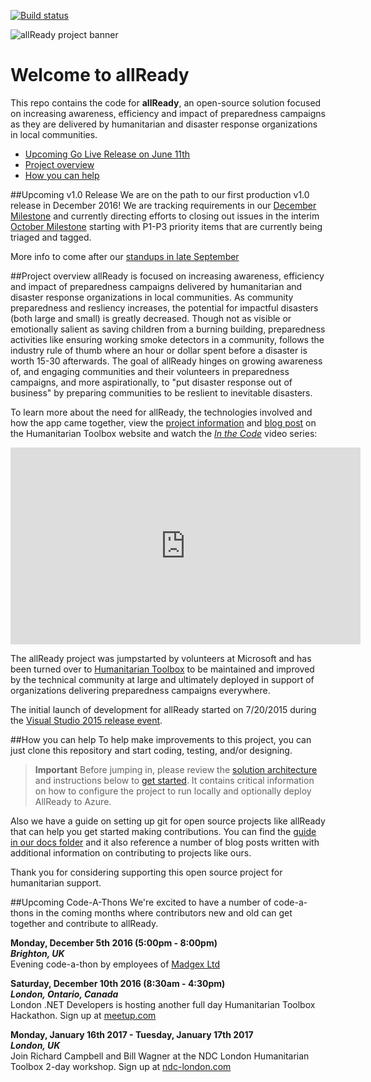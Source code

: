 [![Build status](https://ci.appveyor.com/api/projects/status/69iwhe2g11t30sj8/branch/master?svg=true)](https://ci.appveyor.com/project/HTBox/allready/branch/master)

![allReady project banner](./docs/media/all-ready-project-banner.jpg)

# Welcome to allReady

This repo contains the code for **allReady**, an open-source solution focused on increasing awareness, efficiency and impact of preparedness campaigns as they are delivered by humanitarian and disaster response organizations in local communities.

+ [Upcoming Go Live Release on June 11th](#upcoming-go-live-release)
+ [Project overview](#project-overview)
+ [How you can help](#how-you-can-help)

##Upcoming v1.0 Release
We are on the path to our first production v1.0 release in December 2016!  We are tracking requirements in our [December Milestone](https://github.com/HTBox/allReady/milestone/15) and currently directing efforts to closing out issues in the interim [October Milestone](https://github.com/HTBox/allReady/milestone/16) starting with P1-P3 priority items that are currently being triaged and tagged.

More info to come after our [standups in late September](https://www.youtube.com/watch?v=PwAfLRf_nuQ)

##Project overview
allReady is focused on increasing awareness, efficiency and impact of preparedness campaigns delivered by humanitarian and disaster response organizations in local communities.  As community preparedness and resliency increases, the potential for impactful disasters (both large and small) is greatly decreased.  Though not as visible or emotionally salient as saving children from a burning building, preparedness activities like ensuring working smoke detectors in a community, follows the industry rule of thumb where an hour or dollar spent before a disaster is worth 15-30 afterwards.  The goal of allReady hinges on growing awareness of, and engaging communities and their volunteers in preparedness campaigns, and more aspirationally, to "put disaster response out of business" by preparing communities to be reslient to inevitable disasters. 

To learn more about the need for allReady, the technologies involved and how the app came together, view the [project information](http://www.htbox.org/projects/allready) and [blog post](http://www.htbox.org/blog/allready-project-launched-at-visual-studio-2015-release-event) on the Humanitarian Toolbox website and watch the *[In the Code](https://channel9.msdn.com/Events/Visual-Studio/Visual-Studio-2015-Final-Release-Event/In-the-Code-App-Overview-and-Planning)* video series:

<iframe width="560" height="315" src="https://www.youtube.com/embed/XVRfcSej1l0" frameborder="0" allowfullscreen></iframe>

The allReady project was jumpstarted by volunteers at Microsoft and has been turned over to [Humanitarian Toolbox](http://www.htbox.org/) to be maintained and improved by the technical community at large and ultimately deployed in support of organizations delivering preparedness campaigns everywhere.

The initial launch of development for allReady started on 7/20/2015 during the [Visual Studio 2015 release event](http://aka.ms/vs2015event).

##How you can help
To help make improvements to this project, you can just clone this repository and start coding, testing, and/or designing. 

> **Important** Before jumping in, please review the [solution architecture](https://github.com/HTBox/allReady/wiki/Solution-architecture) and instructions below to [get started](https://github.com/HTBox/allReady/wiki/Solution-architecture#get-started-with-the-allready-solution). It contains critical information on how to configure the project to run locally and optionally deploy AllReady to Azure.

Also we have a guide on setting up git for open source projects like allReady that can help you get started making contributions.  You can find the [guide in our docs folder](https://github.com/HTBox/allReady/blob/master/docs/git/gitprocess.md) and it also reference a number of blog posts written with additional information on contributing to projects like ours.

Thank you for considering supporting this open source project for humanitarian support.

##Upcoming Code-A-Thons
We're excited to have a number of code-a-thons in the coming months where contributors new and old can get together and contribute to allReady.

**Monday, December 5th 2016 (5:00pm - 8:00pm)**   
***Brighton, UK***   
Evening code-a-thon by employees of [Madgex Ltd](http://www.madgex.com)

**Saturday, December 10th 2016 (8:30am - 4:30pm)**     
***London, Ontario, Canada***   
London .NET Developers is hosting another full day Humanitarian Toolbox Hackathon. Sign up at [meetup.com](https://www.meetup.com/London-NET-Developers-Group/events/235394420/) 

**Monday, January 16th 2017 - Tuesday, January 17th 2017**    
***London, UK***  
Join Richard Campbell and Bill Wagner at the NDC London Humanitarian Toolbox 2-day workshop. Sign up at [ndc-london.com](http://ndc-london.com/workshop/humanitarian-toolbox/)
